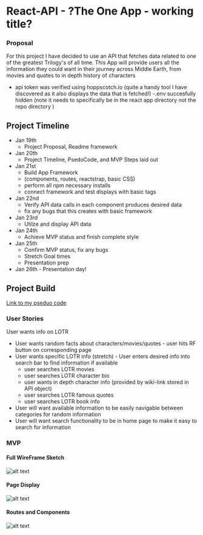 # React-API - ?The One App - working title?
### Proposal 
For this project I have decided to use an API that fetches data related to one of the greatest Trilogy's of all time. This App will provide users all the information they could want in their journey across Middle Earth, from movies and quotes to in depth history of characters 

- api token was verified using hoppscotch.io (quite a handy tool I have discovered as it also displays the data that is fetched!)
-.env succesfully hidden (note it needs to specifically be in the react app directory not the repo directory  )

## Project Timeline
- Jan 19th 
    - Project Proposal, Readme framework
- Jan 20th 
    - Project Timeline, PsedoCode, and MVP Steps laid out
- Jan 21st 
    - Build App Framework 
    - (components, routes, reactstrap, basic CSS)
    - perform all npm necessary installs
    - connect framework and test displays with basic tags
- Jan 22nd 
    - Verify API data calls in each component produces desired data
    - fix any bugs that this creates with basic framework
- Jan 23rd 
    - Utilze and display API data
- Jan 24th 
    - Achieve MVP status and finish complete style
- Jan 25th 
    - Confirm MVP status, fix any bugs 
    - Stretch Goal times
    - Presentation prep
- Jan 26th - Presentation day!
##
## Project Build
[Link to my pseduo code](https://github.com/rybaier/React-API/blob/main/pseudo.js)

### User Stories
User wants info on LOTR 
- User wants random facts about characters/movies/quotes - user hits RF button on corresponding page 
- User wants specific LOTR info (stretch) - User enters desired info into search bar to find information if available
    - user searches LOTR movies 
    - user searches LOTR character bio
    - user wants in depth character info (provided by wiki-link stored in API object)
    - user searches LOTR famous quotes 
    - user searches LOTR book info
- User will want available information to be easily navigable between categories for random information
- User will want search functionality to be in home page to make it easy to search for information

### MVP 

#### Full WireFrame Sketch
![alt text](https://github.com/rybaier/React-API/blob/main/wireframes/Full%20sketch.png)
#### Page Display 
![alt text](https://github.com/rybaier/React-API/blob/main/wireframes/Page%20display.png)
#### Routes and Components
![alt text](https://github.com/rybaier/React-API/blob/main/wireframes/Route%20Path%20and%20Component%20Visual.png)